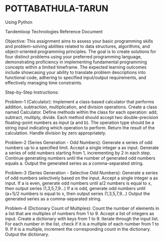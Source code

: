 # POTTABATHULA-TARUN
Using Python

Tandemloop Technologies Reference Document

Objective: This assignment aims to assess your basic programming skills and problem-solving abilities related to data structures, algorithms, and object-oriented programming principles. The goal is to create solutions for four distinct problems using your preferred programming language, demonstrating proficiency in implementing fundamental programming concepts within a limited timeframe. The expected learning outcomes include showcasing your ability to translate problem descriptions into functional code, adhering to specified input/output requirements, and effectively managing time constraints.

Step-by-Step Instructions:

Problem-1 (Calculator): 
Implement a class-based calculator that performs addition, subtraction, multiplication, and division operations.
Create a class named Calculator.
Define methods within the class for each operation: add, subtract, multiply, divide.
Each method should accept two double-precision floating-point numbers as input (a and b).
The operation type should be a string input indicating which operation to perform.
Return the result of the calculation. Handle division by zero appropriately.

Problem-2 (Series Generation - Odd Numbers): 
Generate a series of odd numbers up to a specified limit.
Accept a single integer a as input.
Generate a series of odd numbers starting from 1, incrementing by 2 in each step.
Continue generating numbers until the number of generated odd numbers equals a.
Output the generated series as a comma-separated string.

Problem-3 (Series Generation - Selective Odd Numbers): 
Generate a series of odd numbers selectively based on the input.
Accept a single integer a as input.
If a is even, generate odd numbers until a/2 numbers is equal to x, then output series (1,3,5,7,9…)
If a is odd, generate odd numbers until (a+1)/2 numbers is equal to x, then output series (1,3,5,7,9…)
Output the generated series as a comma-separated string.

Problem-4 (Dictionary Count of Multiples): 
Count the number of elements in a list that are multiples of numbers from 1 to 9.
Accept a list of integers as input.
Create a dictionary with keys from 1 to 9.
Iterate through the input list.
For each number in the list, check if it is a multiple of each number from 1 to 9.
If it is a multiple, increment the corresponding count in the dictionary.
Output the dictionary.
